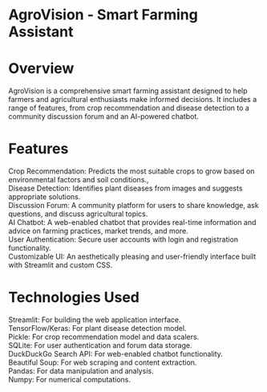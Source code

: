 # AgroVision - Smart Farming Assistant<br>

# Overview<br>
AgroVision is a comprehensive smart farming assistant designed to help farmers and agricultural enthusiasts make informed decisions. It includes a range of features, from crop recommendation and disease detection to a community discussion forum and an AI-powered chatbot.<br>

# Features<br>
Crop Recommendation: Predicts the most suitable crops to grow based on environmental factors and soil conditions.,<br>
Disease Detection: Identifies plant diseases from images and suggests appropriate solutions.<br>
Discussion Forum: A community platform for users to share knowledge, ask questions, and discuss agricultural topics.<br>
AI Chatbot: A web-enabled chatbot that provides real-time information and advice on farming practices, market trends, and more.<br>
User Authentication: Secure user accounts with login and registration functionality.<br>
Customizable UI: An aesthetically pleasing and user-friendly interface built with Streamlit and custom CSS. <br>

# Technologies Used<br>

Streamlit: For building the web application interface.<br>
TensorFlow/Keras: For plant disease detection model.<br>
Pickle: For crop recommendation model and data scalers.<br>
SQLite: For user authentication and forum data storage.<br>
DuckDuckGo Search API: For web-enabled chatbot functionality.<br>
Beautiful Soup: For web scraping and content extraction.<br>
Pandas: For data manipulation and analysis.<br>
Numpy: For numerical computations.
